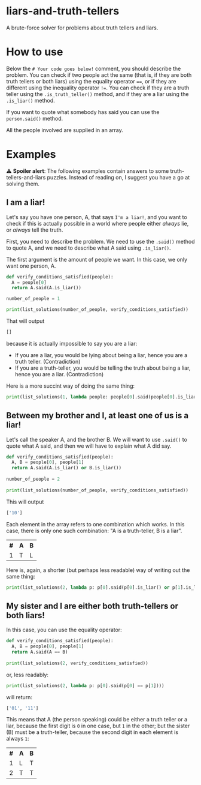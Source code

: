 # liars-and-truth-tellers
A brute-force solver for problems about truth tellers and liars.

# How to use
Below the `# Your code goes below!` comment, you should describe the problem. You can check if two people act the same (that is, if they are both truth tellers or both liars) using the equality operator `==`, or if they are different using the inequality operator `!=`. You can check if they are a truth teller using the `.is_truth_teller()` method, and if they are a liar using the `.is_liar()` method.

If you want to quote what somebody has said you can use the `person.said()` method.

All the people involved are supplied in an array.

# Examples
:warning: **Spoiler alert**: The following examples contain answers to some truth-tellers-and-liars puzzles. Instead of reading on, I suggest you have a go at solving them.

## I am a liar!
Let's say you have one person, A, that says `I'm a liar!`, and you want to check if this is actually possible in a world where people either *always* lie, or *always* tell the truth.

First, you need to describe the problem. We need to use the `.said()` method to quote A, and we need to describe what A said using `.is_liar()`.

The first argument is the amount of people we want. In this case, we only want one person, A.

```python
def verify_conditions_satisfied(people):
  A = people[0]
  return A.said(A.is_liar())

number_of_people = 1

print(list_solutions(number_of_people, verify_conditions_satisfied))
```

That will output

```python
[]
```

because it is actually impossible to say you are a liar:

- If you are a liar, you would be lying about being a liar, hence you are a truth teller. (Contradiction)
- If you are a truth-teller, you would be telling the truth about being a liar, hence you are a liar. (Contradiction)

Here is a more succint way of doing the same thing:

```python
print(list_solutions(1, lambda people: people[0].said(people[0].is_liar())))
```

## Between my brother and I, at least one of us is a liar!
Let's call the speaker A, and the brother B. We will want to use `.said()` to quote what A said, and then we will have to explain what A did say.

```python
def verify_conditions_satisfied(people):
  A, B = people[0], people[1]
  return A.said(A.is_liar() or B.is_liar())
  
number_of_people = 2
 
print(list_solutions(number_of_people, verify_conditions_satisfied)) 
```

This will output

```python
['10']
```

Each element in the array refers to one combination which works. In this case, there is only one such combination: "A is a truth-teller, B is a liar".

<table>
  <tr><th>#</th><th>A</th><th>B</th></tr>
  <tr><td>1</td><td>T</td><td>L</td></tr>
</table>

Here is, again, a shorter (but perhaps less readable) way of writing out the same thing:

```python
print(list_solutions(2, lambda p: p[0].said(p[0].is_liar() or p[1].is_liar())))
```

## My sister and I are either both truth-tellers or both liars!
In this case, you can use the equality operator:

```python
def verify_conditions_satisfied(people):
  A, B = people[0], people[1]
  return A.said(A == B)
  
print(list_solutions(2, verify_conditions_satisfied))
```
or, less readably:

```python
print(list_solutions(2, lambda p: p[0].said(p[0] == p[1])))
```
will return:

```python
['01', '11']
```

This means that A (the person speaking) could be either a truth teller or a liar, because the first digit is `0` in one case, but `1` in the other; but the sister (B) must be a truth-teller, because the second digit in each element is always `1`:

<table>
    <tr><th>#</th><th>A</th><th>B</th></tr>
    <tr><td>1</td><td>L</td><td>T</td></tr>
    <tr><td>2</td><td>T</td><td>T</td></tr>
</table>

